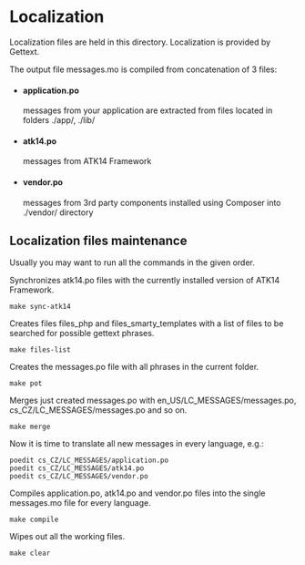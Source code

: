 Localization
============

Localization files are held in this directory. Localization is provided by Gettext.

The output file messages.mo is compiled from concatenation of 3 files:

- #### application.po
  messages from your application are extracted from files located in folders ./app/, ./lib/

- #### atk14.po
  messages from ATK14 Framework

- #### vendor.po
  messages from 3rd party components installed using Composer into ./vendor/ directory

Localization files maintenance
------------------------------

Usually you may want to run all the commands in the given order.

Synchronizes atk14.po files with the currently installed version of ATK14 Framework.

    make sync-atk14

Creates files files_php and files_smarty_templates with a list of files to be searched for possible gettext phrases.

    make files-list

Creates the messages.po file with all phrases in the current folder.

    make pot

Merges just created messages.po with en_US/LC_MESSAGES/messages.po, cs_CZ/LC_MESSAGES/messages.po and so on.

    make merge

Now it is time to translate all new messages in every language, e.g.:

    poedit cs_CZ/LC_MESSAGES/application.po
    poedit cs_CZ/LC_MESSAGES/atk14.po
    poedit cs_CZ/LC_MESSAGES/vendor.po

Compiles application.po, atk14.po and vendor.po files into the single messages.mo file for every language.

    make compile

Wipes out all the working files.

    make clear


